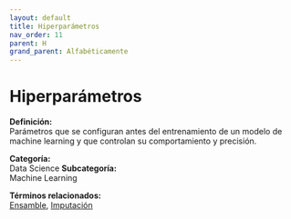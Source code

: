 ```yaml
---
layout: default
title: Hiperparámetros
nav_order: 11
parent: H
grand_parent: Alfabéticamente
---
```


# Hiperparámetros

**Definición:**  
Parámetros que se configuran antes del entrenamiento de un modelo de machine learning y que controlan su comportamiento y precisión.

**Categoría:**  
Data Science 
**Subcategoría:**  
Machine Learning

**Términos relacionados:**  
[Ensamble](https://maleniski.github.io/diccionario-angl-tec-mx/docs/alfabeticamente/E/ensamble.html), [Imputación](https://maleniski.github.io/diccionario-angl-tec-mx/docs/alfabeticamente/I/imputacin.html)
